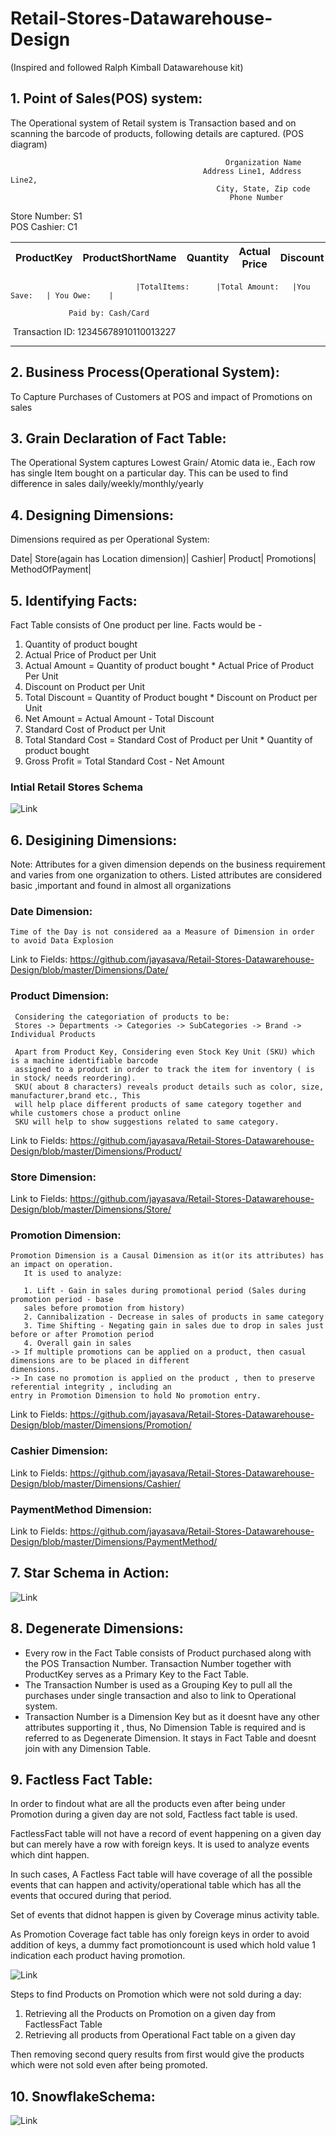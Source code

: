 # Retail-Stores-Datawarehouse-Design
(Inspired and followed Ralph Kimball Datawarehouse kit)

## 1. Point of Sales(POS) system:
The Operational system of Retail system is Transaction based and on scanning the barcode of products, following details are captured.
(POS diagram)

                                                    Organization Name
                                               Address Line1, Address Line2,
                                                  City, State, Zip code
                                                     Phone Number


Store Number: S1    
POS Cashier: C1

|ProductKey|ProductShortName|Quantity|Actual Price|Discount|Net Price|
|----------|----------------|--------|------------|--------|---------|



                                |TotalItems:      |Total Amount:   |You Save:   | You Owe:    |
          
                 Paid by: Cash/Card

         
  Transaction ID:  12345678910110013227
  
  
-------------------------------------------------------------------------------------------------------------------------------  

## 2. Business Process(Operational System):
To Capture Purchases of Customers at POS and impact of Promotions on sales

## 3. Grain Declaration of Fact Table:
The Operational System captures Lowest Grain/ Atomic data ie., Each row has single Item bought on a particular day.
This can be used to find difference in sales daily/weekly/monthly/yearly

## 4. Designing Dimensions:

Dimensions required as per Operational System:

Date|
Store(again has Location dimension)|
Cashier|
Product|
Promotions|
MethodOfPayment|

## 5. Identifying Facts:
Fact Table consists of One product per line.
Facts would be - 
1. Quantity of product bought
2. Actual Price of Product per Unit
3. Actual Amount = Quantity of product bought * Actual Price of Product Per Unit
4. Discount on Product per Unit
5. Total Discount = Quantity of Product bought * Discount on Product per Unit
6. Net Amount = Actual Amount - Total Discount
7. Standard Cost of Product per Unit
8. Total Standard Cost = Standard Cost of Product per Unit * Quantity of product bought
9. Gross Profit = Total Standard Cost - Net Amount

### Intial Retail Stores Schema
![Link](https://github.com/jayasava/Retail-Stores-Datawarehouse-Design/blob/master/Schemas/Schema_Initial.png)

## 6. Desigining Dimensions:
Note: 
Attributes for a given dimension depends on the business requirement and varies from one organization to others.
Listed attributes are considered basic ,important and found in almost all organizations
   ### Date Dimension:
   
    Time of the Day is not considered aa a Measure of Dimension in order to avoid Data Explosion
 Link to Fields: 
    https://github.com/jayasava/Retail-Stores-Datawarehouse-Design/blob/master/Dimensions/Date/
  
   ### Product Dimension:
     Considering the categoriation of products to be:
     Stores -> Departments -> Categories -> SubCategories -> Brand -> Individual Products
     
     Apart from Product Key, Considering even Stock Key Unit (SKU) which is a machine identifiable barcode 
     assigned to a product in order to track the item for inventory ( is in stock/ needs reordering).
     SKU( about 8 characters) reveals product details such as color, size, manufacturer,brand etc., This 
     will help place different products of same category together and while customers chose a product online
     SKU will help to show suggestions related to same category.
     
 Link to Fields: 
     https://github.com/jayasava/Retail-Stores-Datawarehouse-Design/blob/master/Dimensions/Product/
     
   ### Store Dimension:
  Link to Fields: 
     https://github.com/jayasava/Retail-Stores-Datawarehouse-Design/blob/master/Dimensions/Store/
     
   ### Promotion Dimension:
    Promotion Dimension is a Causal Dimension as it(or its attributes) has an impact on operation. 
       It is used to analyze:
       
       1. Lift - Gain in sales during promotional period (Sales during promotion period - base 
       sales before promotion from history)
       2. Cannibalization - Decrease in sales of products in same category
       3. Time Shifting - Negating gain in sales due to drop in sales just before or after Promotion period
       4. Overall gain in sales
    -> If multiple promotions can be applied on a product, then casual dimensions are to be placed in different
    dimensions.
    -> In case no promotion is applied on the product , then to preserve referential integrity , including an 
    entry in Promotion Dimension to hold No promotion entry.
  Link to Fields: 
     https://github.com/jayasava/Retail-Stores-Datawarehouse-Design/blob/master/Dimensions/Promotion/
     
   ### Cashier Dimension:
  Link to Fields: 
     https://github.com/jayasava/Retail-Stores-Datawarehouse-Design/blob/master/Dimensions/Cashier/
   ### PaymentMethod Dimension:
  Link to Fields: 
     https://github.com/jayasava/Retail-Stores-Datawarehouse-Design/blob/master/Dimensions/PaymentMethod/
 
 ## 7. Star Schema in Action:
 ![Link](https://github.com/jayasava/Retail-Stores-Datawarehouse-Design/blob/master/Schemas/StarSchema.PNG)
 
 ## 8. Degenerate Dimensions:
 
* Every row in the Fact Table consists of Product purchased along with the POS Transaction Number. Transaction Number together with ProductKey serves as a Primary Key to the Fact Table.
* The Transaction Number is used as a Grouping Key to pull all the purchases under single transaction and also to link to Operational system.
* Transaction Number is a Dimension Key but as it doesnt have any other attributes supporting it , thus, No Dimension Table is required and is referred to as Degenerate Dimension. It stays in Fact Table and doesnt join with any Dimension Table.
   
## 9. Factless Fact Table:

In order to findout what are all the products even after being under Promotion during a given day are not sold, Factless fact table is used.

FactlessFact table will not have a record of event happening on a given day but can merely have a row with foreign keys. It is used to analyze events which dint happen.

In such cases, A Factless Fact table will have coverage of all the possible events that can happen and activity/operational table which has all the events that occured during that period.

Set of events that didnot happen is given by Coverage minus activity table.

As Promotion Coverage fact table has only foreign keys in order to avoid addition of keys, a dummy fact promotioncount is used which hold value 1 indication each product having promotion.

![Link](https://github.com/jayasava/Retail-Stores-Datawarehouse-Design/blob/master/Schemas/FactlessFact.PNG)

Steps to find Products on Promotion which were not sold during a day:

1. Retrieving all the Products on Promotion on a given day from FactlessFact Table
2. Retrieving all products from Operational Fact table on a given day 

Then removing second query results from first would give the products which were not sold even after being promoted.

## 10. SnowflakeSchema:

![Link](https://github.com/jayasava/Retail-Stores-Datawarehouse-Design/blob/master/Schemas/SnowflakeSchema.PNG)



   
      
     


